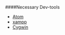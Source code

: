 ####Necessary Dev-tools

* [Atom](https://atom.io/)
* [xampp](https://www.apachefriends.org/index.html)
* [Cygwin](https://www.cygwin.com/)
